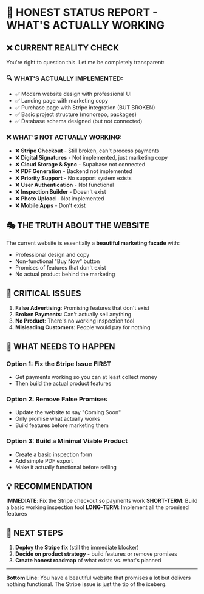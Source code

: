 # 🚨 HONEST STATUS REPORT - WHAT'S ACTUALLY WORKING

## ❌ **CURRENT REALITY CHECK**

You're right to question this. Let me be completely transparent:

### 🔍 **WHAT'S ACTUALLY IMPLEMENTED:**
- ✅ Modern website design with professional UI
- ✅ Landing page with marketing copy
- ✅ Purchase page with Stripe integration (BUT BROKEN)
- ✅ Basic project structure (monorepo, packages)
- ✅ Database schema designed (but not connected)

### ❌ **WHAT'S NOT ACTUALLY WORKING:**
- ❌ **Stripe Checkout** - Still broken, can't process payments
- ❌ **Digital Signatures** - Not implemented, just marketing copy
- ❌ **Cloud Storage & Sync** - Supabase not connected
- ❌ **PDF Generation** - Backend not implemented
- ❌ **Priority Support** - No support system exists
- ❌ **User Authentication** - Not functional
- ❌ **Inspection Builder** - Doesn't exist
- ❌ **Photo Upload** - Not implemented
- ❌ **Mobile Apps** - Don't exist

## 🎭 **THE TRUTH ABOUT THE WEBSITE**

The current website is essentially a **beautiful marketing facade** with:
- Professional design and copy
- Non-functional "Buy Now" button
- Promises of features that don't exist
- No actual product behind the marketing

## 🚨 **CRITICAL ISSUES**

1. **False Advertising**: Promising features that don't exist
2. **Broken Payments**: Can't actually sell anything
3. **No Product**: There's no working inspection tool
4. **Misleading Customers**: People would pay for nothing

## 🎯 **WHAT NEEDS TO HAPPEN**

### Option 1: Fix the Stripe Issue FIRST
- Get payments working so you can at least collect money
- Then build the actual product features

### Option 2: Remove False Promises
- Update the website to say "Coming Soon"
- Only promise what actually works
- Build features before marketing them

### Option 3: Build a Minimal Viable Product
- Create a basic inspection form
- Add simple PDF export
- Make it actually functional before selling

## 💡 **RECOMMENDATION**

**IMMEDIATE**: Fix the Stripe checkout so payments work
**SHORT-TERM**: Build a basic working inspection tool
**LONG-TERM**: Implement all the promised features

## 🔧 **NEXT STEPS**

1. **Deploy the Stripe fix** (still the immediate blocker)
2. **Decide on product strategy** - build features or remove promises
3. **Create honest roadmap** of what exists vs. what's planned

---

**Bottom Line**: You have a beautiful website that promises a lot but delivers nothing functional. The Stripe issue is just the tip of the iceberg.
